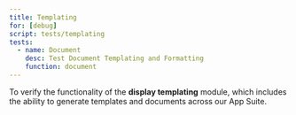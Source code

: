 ```yaml
---
title: Templating
for: [debug]
script: tests/templating
tests:
  - name: Document
    desc: Test Document Templating and Formatting
    function: document
---
```

To verify the functionality of the __display templating__ module, which includes the ability to generate templates and documents across our App Suite.